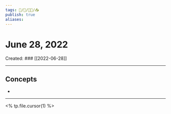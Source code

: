 ```yaml
---
tags: 🧠️/📝️/👨‍🏫/📥️
publish: true
aliases: 
---
```

# June 28, 2022
Created: ### [[2022-06-28]]
___
## Concepts
* 
___

<% tp.file.cursor(1) %>
